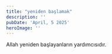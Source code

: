 ```yaml
---
title: "yeniden başlamak"
description: ''
pubDate: 'April, 5 2025'
heroImage: ''
---
```


Allah yeniden başlayanların yardımcısıdır. 






















